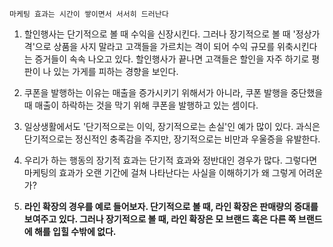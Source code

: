 `마케팅 효과는 시간이 쌓이면서 서서히 드러난다`

1. 할인행사는 단기적으로 볼 때 수익을 신장시킨다. 그러나 장기적으로 볼 때 '정상가격'으로 상품을 사지 말라고 고객들을 가르치는 격이 되어 수익 규모를 위축시킨다는 증거들이 속속 나오고 있다. 할인행사가 끝나면 고객들은 할인을 자주 하기로 평판이 나 있는 가게를 피하는 경향을 보인다.

2. 쿠폰을 발행하는 이유는 매출을 증가시키기 위해서가 아니라, 쿠폰 발행을 중단했을 때 매출이 하락하는 것을 막기 위해 쿠폰을 발행하고 있는 셈이다.

3. 일상생활에서도 '단기적으로는 이익, 장기적으로는 손실'인 예가 많이 있다. 과식은 단기적으로는 정신적인 충족감을 주지만, 장기적으로는 비만과 우울증을 유발한다.

4. 우리가 하는 행동의 장기적 효과는 단기적 효과와 정반대인 경우가 많다. 그렇다면 마케팅의 효과가 오랜 기간에 걸쳐 나타난다는 사실을 이해하기가 왜 그렇게 어려운가?

5. **라인 확장의 경우를 예로 들어보자. 단기적으로 볼 때, 라인 확장은 판매량의 증대를 보여주고 있다. 그러나 장기적으로 볼 때, 라인 확장은 모 브랜드 혹은 다른 쪽 브랜드에 해를 입힐 수밖에 없다.**
